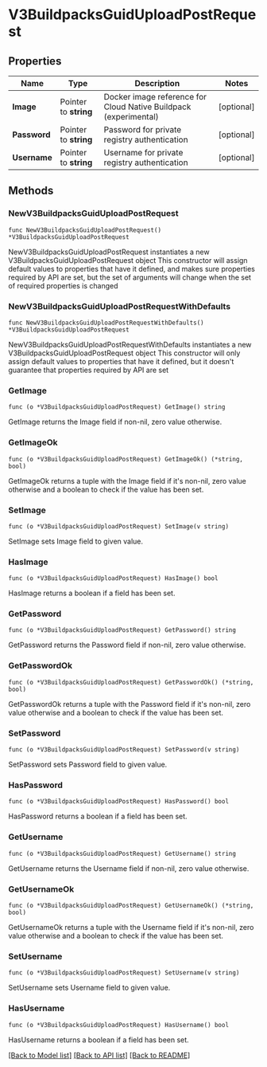 # V3BuildpacksGuidUploadPostRequest

## Properties

Name | Type | Description | Notes
------------ | ------------- | ------------- | -------------
**Image** | Pointer to **string** | Docker image reference for Cloud Native Buildpack (experimental) | [optional] 
**Password** | Pointer to **string** | Password for private registry authentication | [optional] 
**Username** | Pointer to **string** | Username for private registry authentication | [optional] 

## Methods

### NewV3BuildpacksGuidUploadPostRequest

`func NewV3BuildpacksGuidUploadPostRequest() *V3BuildpacksGuidUploadPostRequest`

NewV3BuildpacksGuidUploadPostRequest instantiates a new V3BuildpacksGuidUploadPostRequest object
This constructor will assign default values to properties that have it defined,
and makes sure properties required by API are set, but the set of arguments
will change when the set of required properties is changed

### NewV3BuildpacksGuidUploadPostRequestWithDefaults

`func NewV3BuildpacksGuidUploadPostRequestWithDefaults() *V3BuildpacksGuidUploadPostRequest`

NewV3BuildpacksGuidUploadPostRequestWithDefaults instantiates a new V3BuildpacksGuidUploadPostRequest object
This constructor will only assign default values to properties that have it defined,
but it doesn't guarantee that properties required by API are set

### GetImage

`func (o *V3BuildpacksGuidUploadPostRequest) GetImage() string`

GetImage returns the Image field if non-nil, zero value otherwise.

### GetImageOk

`func (o *V3BuildpacksGuidUploadPostRequest) GetImageOk() (*string, bool)`

GetImageOk returns a tuple with the Image field if it's non-nil, zero value otherwise
and a boolean to check if the value has been set.

### SetImage

`func (o *V3BuildpacksGuidUploadPostRequest) SetImage(v string)`

SetImage sets Image field to given value.

### HasImage

`func (o *V3BuildpacksGuidUploadPostRequest) HasImage() bool`

HasImage returns a boolean if a field has been set.

### GetPassword

`func (o *V3BuildpacksGuidUploadPostRequest) GetPassword() string`

GetPassword returns the Password field if non-nil, zero value otherwise.

### GetPasswordOk

`func (o *V3BuildpacksGuidUploadPostRequest) GetPasswordOk() (*string, bool)`

GetPasswordOk returns a tuple with the Password field if it's non-nil, zero value otherwise
and a boolean to check if the value has been set.

### SetPassword

`func (o *V3BuildpacksGuidUploadPostRequest) SetPassword(v string)`

SetPassword sets Password field to given value.

### HasPassword

`func (o *V3BuildpacksGuidUploadPostRequest) HasPassword() bool`

HasPassword returns a boolean if a field has been set.

### GetUsername

`func (o *V3BuildpacksGuidUploadPostRequest) GetUsername() string`

GetUsername returns the Username field if non-nil, zero value otherwise.

### GetUsernameOk

`func (o *V3BuildpacksGuidUploadPostRequest) GetUsernameOk() (*string, bool)`

GetUsernameOk returns a tuple with the Username field if it's non-nil, zero value otherwise
and a boolean to check if the value has been set.

### SetUsername

`func (o *V3BuildpacksGuidUploadPostRequest) SetUsername(v string)`

SetUsername sets Username field to given value.

### HasUsername

`func (o *V3BuildpacksGuidUploadPostRequest) HasUsername() bool`

HasUsername returns a boolean if a field has been set.


[[Back to Model list]](../README.md#documentation-for-models) [[Back to API list]](../README.md#documentation-for-api-endpoints) [[Back to README]](../README.md)


